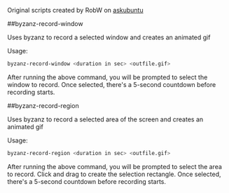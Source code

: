 Original scripts created by RobW on [askubuntu](http://askubuntu.com/a/201018)

##byzanz-record-window

Uses byzanz to record a selected window and creates an animated gif

Usage:

```bash
byzanz-record-window <duration in sec> <outfile.gif>
```

After running the above command, you will be prompted to select the window to record.  Once selected, there's a 5-second countdown before recording starts.


##byzanz-record-region

Uses byzanz to record a selected area of the screen and creates an animated gif

Usage:

```bash
byzanz-record-region <duration in sec> <outfile.gif>
```

After running the above command, you will be prompted to select the area to record.  Click and drag to create the selection rectangle.  Once selected, there's a 5-second countdown before recording starts.
